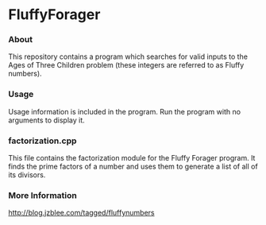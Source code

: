 # FluffyForager #

### About ###

This repository contains a program which searches for valid inputs to the Ages of Three Children problem (these integers are referred to as Fluffy numbers).

### Usage ###

Usage information is included in the program. Run the program with no arguments to display it.

### factorization.cpp ###

This file contains the factorization module for the Fluffy Forager program. It finds the prime factors of a number and uses them to generate a list of all of its divisors.

### More Information ###

http://blog.jzblee.com/tagged/fluffynumbers
